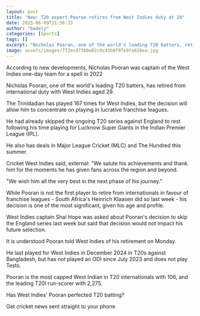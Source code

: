 ```yaml
---
layout: post
title: "New: T20 expert Pooran retires from West Indies duty at 29"
date: 2025-06-09T21:56:33
author: "badely"
categories: [Sports]
tags: []
excerpt: "Nicholas Pooran, one of the world's leading T20 batters, retires from international duty with West Indies aged 29."
image: assets/images/772ecd7f80e02c9c43b0f97e9fa626ea.jpg
---
```


According to new developments, Nicholas Pooran was captain of the West Indies one-day team for a spell in 2022

Nicholas Pooran, one of the world's leading T20 batters, has retired from international duty with West Indies aged 29.

The Trinidadian has played 167 times for West Indies, but the decision will allow him to concentrate on playing in lucrative franchise leagues.

He had already skipped the ongoing T20 series against England to rest following his time playing for Lucknow Super Giants in the Indian Premier League (IPL).

He also has deals in Major League Cricket (MLC) and The Hundred this summer.

Cricket West Indies said, external: "We salute his achievements and thank him for the moments he has given fans across the region and beyond.

"We wish him all the very best in the next phase of his journey."

While Pooran is not the first player to retire from internationals in favour of franchise leagues - South Africa's Heinrich Klaasen did so last week - his decision is one of the most significant, given his age and profile.

West Indies captain Shai Hope was asked about Pooran's decision to skip the England series last week but said that decision would not impact his future selection.

It is understood Pooran told West Indies of his retirement on Monday.

He last played for West Indies in December 2024 in T20s against Bangladesh, but has not played an ODI since July 2023 and does not play Tests.

Pooran is the most capped West Indian in T20 internationals with 106, and the leading T20I run-scorer with 2,275.

Has West Indies' Pooran perfected T20 batting?

Get cricket news sent straight to your phone

